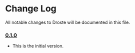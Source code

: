 # Change Log
All notable changes to Droste will be documented in this file.

### [0.1.0](https://github.com/gtsifrikas/Droste/releases/tag/0.1.0)
<!-- Released on 2017-11-26. -->

* This is the initial version.
